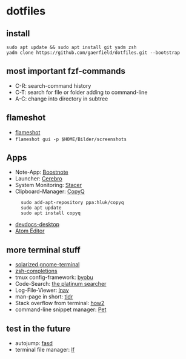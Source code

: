 # dotfiles

## install
```
sudo apt update && sudo apt install git yadm zsh
yadm clone https://github.com/gaerfield/dotfiles.git --bootstrap
```

## most important fzf-commands
* C-R: search-command history
* C-T: search for file or folder adding to command-line
* A-C: change into directory in subtree

## flameshot
* [flameshot](https://github.com/lupoDharkael/flameshot)
* `flameshot gui -p $HOME/Bilder/screenshots`

## Apps
* Note-App: [Boostnote](https://boostnote.io/)
* Launcher: [Cerebro](https://cerebroapp.com/)
* System Monitoring: [Stacer](https://github.com/oguzhaninan/Stacer)
* Clipboard-Manager: [CopyQ](https://github.com/hluk/CopyQ)
  ```
    sudo add-apt-repository ppa:hluk/copyq
    sudo apt update
    sudo apt install copyq
  ```
* [devdocs-desktop](https://github.com/egoist/devdocs-desktop)
* [Atom Editor](https://atom.io/)

## more terminal stuff
* [solarized gnome-terminal](https://github.com/Anthony25/gnome-terminal-colors-solarized)
* [zsh-completions](https://github.com/zsh-users/zsh-completions)
* tmux config-framework: [byobu](http://byobu.co/)
* Code-Search: [the platinum searcher](https://github.com/monochromegane/the_platinum_searcher)
* Log-File-Viewer: [lnav](http://lnav.org/)
* man-page in short: [tldr](https://github.com/tldr-pages/tldr)
* Stack overflow from terminal: [how2](https://github.com/santinic/how2)
* command-line snippet manager: [Pet](https://github.com/knqyf263/pet)

## test in the future
* autojump: [fasd](https://github.com/clvv/fasd)
* terminal file manager: [lf](https://github.com/gokcehan/lf)

